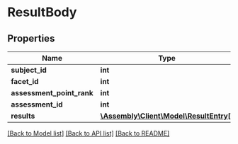 # ResultBody

## Properties
Name | Type | Description | Notes
------------ | ------------- | ------------- | -------------
**subject_id** | **int** |  | [optional] 
**facet_id** | **int** |  | [optional] 
**assessment_point_rank** | **int** |  | [optional] 
**assessment_id** | **int** |  | [optional] 
**results** | [**\Assembly\Client\Model\ResultEntry[]**](ResultEntry.md) |  | [optional] 

[[Back to Model list]](../README.md#documentation-for-models) [[Back to API list]](../README.md#documentation-for-api-endpoints) [[Back to README]](../README.md)



